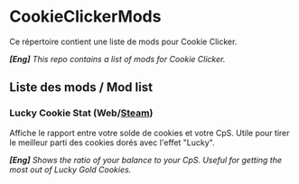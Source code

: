 # CookieClickerMods
Ce répertoire contient une liste de mods pour Cookie Clicker.

***[Eng]** This repo contains a list of mods for Cookie Clicker.*

## Liste des mods / Mod list
### Lucky Cookie Stat (Web/[Steam](https://steamcommunity.com/sharedfiles/filedetails/?id=2941685090))
Affiche le rapport entre votre solde de cookies et votre CpS. Utile pour tirer le meilleur parti des cookies dorés avec l'effet "Lucky".

***[Eng]** Shows the ratio of your balance to your CpS. Useful for getting the most out of Lucky Gold Cookies.*
